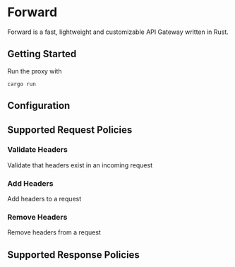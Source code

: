 # Forward

Forward is a fast, lightweight and customizable API Gateway written in Rust. 

## Getting Started

Run the proxy with

```
cargo run
```

## Configuration

## Supported Request Policies

### Validate Headers
Validate that headers exist in an incoming request
### Add Headers
Add headers to a request
### Remove Headers
Remove headers from a request

## Supported Response Policies



